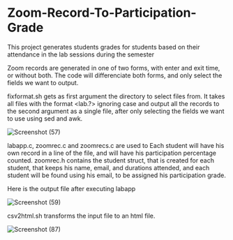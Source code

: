 # Zoom-Record-To-Participation-Grade
This project generates students grades for students based on their attendance in the lab sessions during the semester

Zoom records are generated in one of two forms, with enter and exit time, or without both. The code will differenciate both forms, and only select the fields we want to output.

fixformat.sh gets as first argument the directory to select files from. It takes all files with the format <lab.?> ignoring case and output all the records to the second argument as a single file, after only selecting the fields we want to use using sed and awk. 

![Screenshot (57)](https://user-images.githubusercontent.com/76274266/117364955-438d7100-aec7-11eb-8511-aba9e1b598e7.png)

labapp.c, zoomrec.c and zoomrecs.c are used to Each student will have his own record in a line of the file, and will have his participation percentage counted. zoomrec.h contains the student struct, that is created for each student, that keeps his name, email, and durations attended, and each student will be found using his email, to be assigned his participation grade.

Here is the output file after executing labapp

![Screenshot (59)](https://user-images.githubusercontent.com/76274266/117366417-61f46c00-aec9-11eb-977f-4d39d3b4e497.png)

csv2html.sh transforms the input file to an html file.

![Screenshot (87)](https://user-images.githubusercontent.com/76274266/117366573-a1bb5380-aec9-11eb-9de8-4554e98e0f33.png)
